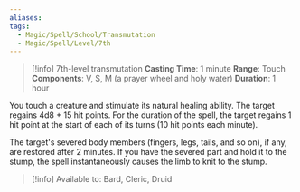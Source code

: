 ```yaml
---
aliases: 
tags:
  - Magic/Spell/School/Transmutation
  - Magic/Spell/Level/7th
---
```

>[!info]
>7th-level transmutation
>**Casting Time**: 1 minute
>**Range**: Touch
>**Components**: V, S, M (a prayer wheel and holy water)
>**Duration**: 1 hour

You touch a creature and stimulate its natural healing ability. The target regains 4d8 + 15 hit points. For the duration of the spell, the target regains 1 hit point at the start of each of its turns (10 hit points each minute).

The target's severed body members (fingers, legs, tails, and so on), if any, are restored after 2 minutes. If you have the severed part and hold it to the stump, the spell instantaneously causes the limb to knit to the stump.

>[!info] Available to:
>Bard, Cleric, Druid